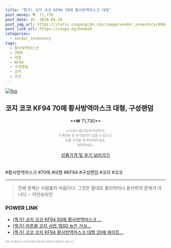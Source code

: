```yaml
--- 
title: "특가! 코지 코코 KF94 70매 황사방역마스크 대형" 
post_money: ₩. 71,730 
post_date: dt. 2020.01.29 
post_img_url: https://static.coupangcdn.com/image/vendor_inventory/80dd/acdf0ac585e9aa03921b7e990b2a00136412524dad31f73e1f8cec50b1f3.jpg 
post_link_url: https://coupa.ng/bnGmiH 
categories: 
  - vendor_inventory 
tags: 
  - 황사방역마스크 
  - 70매 
  - 대형 
  - KF94 
  - 구성랜덤 
  - 코지 
  - 코코 
--- 
```

[![foo](https://static.coupangcdn.com/image/vendor_inventory/80dd/acdf0ac585e9aa03921b7e990b2a00136412524dad31f73e1f8cec50b1f3.jpg)](https://coupa.ng/bnGmiH) 

## 코지 코코 KF94 70매 황사방역마스크 대형, 구성랜덤 
<p style="text-align: center;">**₩ 71,730**</p> 
<p style="text-align: center;"><span style="color: #898c8f; font-family: Georgia,Times,serif; font-size: 0.75em;">2020년01월29일에 작성되어, <br>가격변동 및 추가할인이 있을 수 있으니,<br> 상품 가격을 꼭!확인해주세요.<br>행복하세요~</span> 
</p>	 
<div markdown="0" style="text-align: center;"><a href="https://coupa.ng/bnGmiH" class="btn btn--success">상품가격 및 후기 보러가기</a></div> 
<br><br> 
  #황사방역마스크 #70매 #대형 #KF94 #구성랜덤 #코지 #코코 
<hr> 

> 진짜 문제는 사람들의 마음이다. 그것은 절대로 물리학이나 윤리학의 문제가 아니다. – 아인슈타인 


### POWER LINK

* <a href="https://blog.naver.com/an0733/221789394950" target="_blank">[특가] 코지 코코 KF94 50매 황사방역마스크 ...</a>
* <a href="https://blog.naver.com/an0733/221790712462" target="_blank">[특가] 마루봄 코지 서랍 1800 높은 거실...</a>
* <a href="https://blog.naver.com/santokki14/221790932786" target="_blank">[특가] 코코 코지 KF94 황사방역마스크 대형 20매 화이트...</a>

<span style="color: #898c8f; font-family: Georgia,Times,serif; font-size: 0.55em;">파트너스활동으로 작성자에게 일정액의 커미션이 제공될수 있습니다.</span> 
